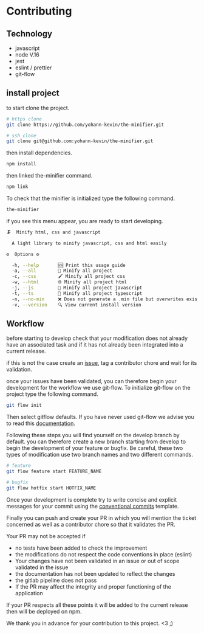 # Contributing

## Technology

- javascript
- node V.16
- jest
- eslint / prettier
- git-flow

## install project

to start clone the project.

```bash
# https clone
git clone https://github.com/yohann-kevin/the-minifier.git

# ssh clone
git clone git@github.com:yohann-kevin/the-minifier.git
```

then install dependencies.

```bash
npm install
```

then linked the-minifier command.

```bash
npm link
```

To check that the minifier is initialized type the following command.

```bash
the-minifier
```

if you see this menu appear, you are ready to start developing.

```bash
🗜️  Minify html, css and javascript

  A light library to minify javascript, css and html easily 

⚙️  Options ⚙️

  -h, --help       🆘 Print this usage guide                                     
  -a, --all        📝 Minify all project                                         
  -c, --css        🖌️ Minify all project css                                    
  -w, --html       🌐 Minify all project html                                    
  -j, --js         🚂 Minify all project javascript                              
  -t, --ts         🚆 Minify all project typescript                              
  -n, --no-min     ❌ Does not generate a .min file but overwrites existing files 
  -v, --version    🔍 View current install version
```

## Workflow

before starting to develop check that your modification does not already have an associated task and if it has not already been integrated into a current release.

if this is not the case create an [issue](https://github.com/yohann-kevin/the-minifier/issues?q=is%3Aissue+is%3Aopen+sort%3Aupdated-desc), tag a contributor chore and wait for its validation.

once your issues have been validated, you can therefore begin your development for the workflow we use git-flow. To initialize git-flow on the project type the following command.

```bash
git flow init
```

Then select gitflow defaults. If you have never used git-flow we advise you to read this [documentation](https://danielkummer.github.io/git-flow-cheatsheet/index.fr_FR.html).

Following these steps you will find yourself on the develop branch by default. you can therefore create a new branch starting from develop to begin the development of your feature or bugfix. Be careful, these two types of modification use two branch names and two different commands.

```bash
# feature
git flow feature start FEATURE_NAME

# bugfix
git flow hotfix start HOTFIX_NAME
```

Once your development is complete try to write concise and explicit messages for your commit using the [conventional commits](https://www.conventionalcommits.org/en/v1.0.0/) template.

Finally you can push and create your PR in which you will mention the ticket concerned as well as a contributor chore so that it validates the PR.

Your PR may not be accepted if
- no tests have been added to check the improvement
- the modifications do not respect the code conventions in place (eslint)
- Your changes have not been validated in an issue or out of scope validated in the issue
- the documentation has not been updated to reflect the changes
- the gitlab pipeline does not pass
- If the PR may affect the integrity and proper functioning of the application

If your PR respects all these points it will be added to the current release then will be deployed on npm.

We thank you in advance for your contribution to this project. <3 ;)
